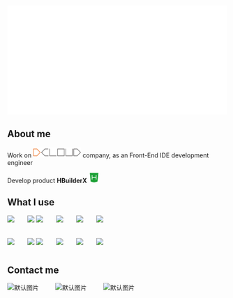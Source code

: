 <img src="README/hello.svg" height="250">

## About me

Work on <a href="https://dcloud.io"><img src="./README/dcloud.png" height="24"></a> company, as an Front-End IDE development engineer

Develop product **HBuilderX** <a href="https://www.dcloud.io/hbuilderx.html"><img src="./README/hbuilder.png" height="24"></a>

## What I use

<div style="gap: 30px; display: flex; margin-bottom: 20px;">
    <img height="32px" src="https://cdn.svglogos.dev/logos/c-plusplus.svg" />
    <span>
        <img height="32px" src="https://cdn.svglogos.dev/logos/nodejs-icon.svg" />
        <img height="32px" src="https://cdn.svglogos.dev/logos/tsnode.svg" />
    </span>
    <img height="32px" src="https://cdn.svglogos.dev/logos/python.svg" />
    <img height="32px" src="https://cdn.svglogos.dev/logos/java.svg" />
    <img height="32px" src="https://cdn.svglogos.dev/logos/swift.svg" />
</div>


<div style="gap: 30px; display: flex;">
    <img height="32px" src="https://cdn.svglogos.dev/logos/qt.svg">
    <span>
        <img height="32px" src="https://cdn.svglogos.dev/logos/visual-studio.svg">
        <img height="32px" src="https://cdn.svgporn.com/logos/visual-studio-code.svg">
    </span>
    <img height="32px" src="https://cdn.svglogos.dev/logos/intellij-idea.svg">
    <img height="32px" src="https://cdn.svglogos.dev/logos/xcode.svg">
    <img height="32px" src="https://cdn.svgporn.com/logos/git-icon.svg">
</div>

## Contact me

<div style="gap: 10px; display: flex;">
    <style>
        .img-switch {
            position: relative;
            width: 100px;
            height: 100px;
        }
        .img-switch img {
            position: absolute;
            object-fit: cover;
            transition: opacity 0.3s ease;
        }
        .img-switch .default-img {
            width: 100%;
            height: 100%;
            opacity: 1;
        }
        .img-switch .hover-img {
            width: 300%;
            height: 300%;
            opacity: 0;
        }
        .img-switch:hover .default-img {
            opacity: 0;
        }
        .img-switch:hover .hover-img {
            opacity: 1;
        }
    </style>
    <a href="./README/wechat.jpg">
        <div class="img-switch">
            <img src="https://images.icon-icons.com/1488/PNG/512/5368-wechat_102582.png" class="default-img" alt="默认图片">
            <img src="./README/wechat.jpg" class="hover-img" alt="悬浮图片">
        </div>
    </a>
    <a href="./README/qq.jpg">
        <div class="img-switch">
            <img src="https://images.icon-icons.com/2699/PNG/96/qq_tile_logo_icon_169818.png" class="default-img" alt="默认图片">
            <img src="./README/qq.jpg" class="hover-img" alt="悬浮图片">
        </div>
    </a>
    <div class="img-switch">
        <img src="https://images.icon-icons.com/1483/PNG/96/email_102148.png" class="default-img" alt="默认图片">
        <span class="hover-img">doyoung9508@126.com</span>
    </div>
</div>